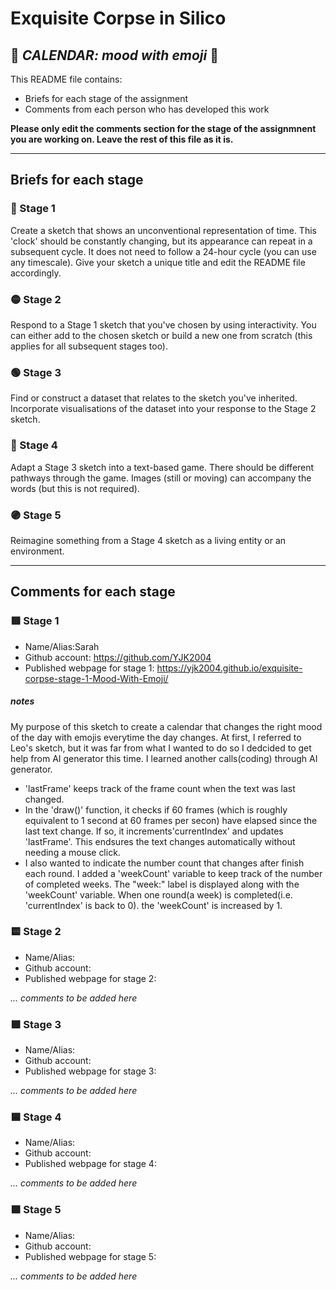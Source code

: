 # Exquisite Corpse in Silico
## 🔻 *CALENDAR: mood with emoji* 🔻

This README file contains:
- Briefs for each stage of the assignment
- Comments from each person who has developed this work

**Please only edit the comments section for the stage of the assignmnent you are working on. Leave the rest of this file as it is.**

*****
## Briefs for each stage

### 🔴 Stage 1
Create a sketch that shows an unconventional representation of time. This 'clock' should be constantly changing, but its appearance can repeat in a subsequent cycle. It does not need to follow a 24-hour cycle (you can use any timescale). Give your sketch a unique title and edit the README file accordingly.

### 🟡 Stage 2
Respond to a Stage 1 sketch that you've chosen by using interactivity. You can either add to the chosen sketch or build a new one from scratch (this applies for all subsequent stages too).

### 🟢 Stage 3
Find or construct a dataset that relates to the sketch you've inherited. Incorporate visualisations of the dataset into your response to the Stage 2 sketch.

### 🔵 Stage 4
Adapt a Stage 3 sketch into a text-based game. There should be different pathways through the game. Images (still or moving) can accompany the words (but this is not required).

### 🟣 Stage 5
Reimagine something from a Stage 4 sketch as a living entity or an environment.

*****
## Comments for each stage

### 🟥 Stage 1
- Name/Alias:Sarah
- Github account: https://github.com/YJK2004
- Published webpage for stage 1: https://yjk2004.github.io/exquisite-corpse-stage-1-Mood-With-Emoji/

##### notes
My purpose of this sketch to create a calendar that changes the right mood of the day with emojis everytime the day changes. At first, I referred to Leo's sketch, but it was far from what I wanted to do so I dedcided to get help from AI generator this time. I learned another calls(coding) through AI generator.
- 'lastFrame' keeps track of the frame count when the text was last changed.
- In the 'draw()' function, it checks if 60 frames (which is roughly equivalent to 1 second at 60 frames per secon) have elapsed since the last text change. If so, it increments'currentIndex' and updates 'lastFrame'. This endsures the text changes automatically without needing a mouse click.
- I also wanted to indicate the number count that changes after finish each round. I added a 'weekCount' variable to keep track of the number of completed weeks. The "week:" label is displayed along with the 'weekCount' variable. When one round(a week) is completed(i.e. 'currentIndex' is back to 0). the 'weekCount' is increased by 1.

### 🟨 Stage 2
- Name/Alias:
- Github account:
- Published webpage for stage 2:

*... comments to be added here*

### 🟩 Stage 3
- Name/Alias:
- Github account:
- Published webpage for stage 3:

*... comments to be added here*

### 🟦 Stage 4
- Name/Alias:
- Github account:
- Published webpage for stage 4:

*... comments to be added here*

### 🟪 Stage 5
- Name/Alias:
- Github account:
- Published webpage for stage 5:

*... comments to be added here*
